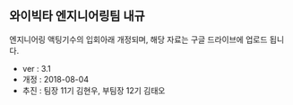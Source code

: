 ## 와이빅타 엔지니어링팀 내규
<p>엔지니어링 액팅기수의 입회아래 개정되며, 해당 자료는 구글 드라이브에 업로드 됩니다.</p>

- ver : 3.1
- 개정 : 2018-08-04
- 추진 : 팀장 11기 김현우, 부팀장 12기 김태오



